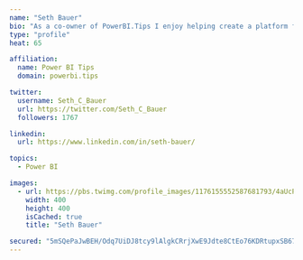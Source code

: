 ```yaml
---
name: "Seth Bauer"
bio: "As a co-owner of PowerBI.Tips I enjoy helping create a platform for new and advanced users alike to learn and expand their skills and get the most out of Power BI."
type: "profile"
heat: 65

affiliation:
  name: Power BI Tips
  domain: powerbi.tips

twitter:
  username: Seth_C_Bauer
  url: https://twitter.com/Seth_C_Bauer
  followers: 1767

linkedin:
  url: https://www.linkedin.com/in/seth-bauer/

topics:
  - Power BI

images:
  - url: https://pbs.twimg.com/profile_images/1176155552587681793/4aUcPKoe_400x400.jpg
    width: 400
    height: 400
    isCached: true
    title: "Seth Bauer"

secured: "5mSQePaJwBEH/Odq7UiDJ8tcy9lAlgkCRrjXwE9Jdte8CtEo76KDRtupxSB67W/jFEFr73bS+YyKt5BXP/B9SyCCOc7yJW5wtfPxrtuTQhe5Fxe5QwgcaAOxZ+BvAnVY8Sa3CNKbuxv8mDa0f3Z2spy8v5R5czTikYQ7/meNqRf8QYQnvS1xs9aBUVwoz0gZkUYmVvu6HFRTSxJShzT3JJP1UqmsNbC028UtiUM4lIo3Zb/7S9xN1nH8yFYmmc1wHxl9ZGRPX9i79/7EPKVKszZXwG8YZlNKgEBE++5spHS5VS/fB4i6WsQ8dyi3K1SuL8dY44Zwp3LtN/T9gL0jz+p4PLtN9mK0U+JMWF79vMC5qYCUNpavNTn+ufYOXZEhxpjl1EX9A+jTLUncaIxVFaGj8tZibNyifbPPZtvV04k=;NLkPBznj8cR2R81pzutirQ=="
---
```


